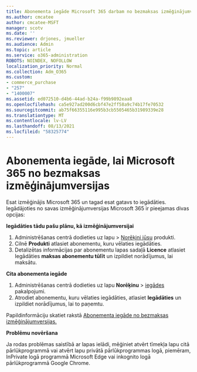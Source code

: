 ```yaml
---
title: Abonementa iegāde Microsoft 365 darbam no bezmaksas izmēģinājumversijas
ms.author: cmcatee
author: cmcatee-MSFT
manager: scotv
ms.date: ''
ms.reviewer: drjones, jmueller
ms.audience: Admin
ms.topic: article
ms.service: o365-administration
ROBOTS: NOINDEX, NOFOLLOW
localization_priority: Normal
ms.collection: Adm_O365
ms.custom:
- commerce_purchase
- "257"
- "1400007"
ms.assetid: ed072510-d4b6-44ad-b24a-f99b9892eaa8
ms.openlocfilehash: ca5e927ad200d6cbf47e2ff58a9c74b17fe70532
ms.sourcegitcommit: ab75f66355116e995b3cb5505465b31989339e28
ms.translationtype: MT
ms.contentlocale: lv-LV
ms.lasthandoff: 08/13/2021
ms.locfileid: "58325774"
---
```

# <a name="buy-a-subscription-to-microsoft-365-from-your-free-trial"></a>Abonementa iegāde, lai Microsoft 365 no bezmaksas izmēģinājumversijas

Esat izmēģinājis Microsoft 365 un tagad esat gatavs to iegādāties. Iegādājoties no savas izmēģinājumversijas Microsoft 365 ir pieejamas divas opcijas:
  
 **Iegādāties tādu pašu plānu, kā izmēģinājumversijai**
  
1. Administrēšanas centrā dodieties  uz lapu \> [Norēķini jūsu](https://go.microsoft.com/fwlink/p/?linkid=842054) produkti.
2. Cilnē **Produkti** atlasiet abonementu, kuru vēlaties iegādāties.
3. Detalizētas informācijas par abonementu lapas sadaļā **Licence** atlasiet Iegādāties **maksas abonementu tūlīt** un izpildiet norādījumus, lai maksātu.
 
**Cita abonementa iegāde**
  
1. Administrēšanas centrā dodieties uz lapu **Norēķinu** \> [iegādes](https://go.microsoft.com/fwlink/p/?linkid=868433) pakalpojumi.
2. Atrodiet abonementu, kuru vēlaties iegādāties, atlasiet **Iegādāties** un izpildiet norādījumus, lai to paņemtu.

Papildinformāciju skatiet rakstā [Abonementa iegāde no bezmaksas izmēģinājumversijas.](https://docs.microsoft.com/microsoft-365/commerce/try-or-buy-microsoft-365#buy-a-subscription-from-your-free-trial)

**Problēmu novēršana**

Ja rodas problēmas saistībā ar lapas ielādi, mēģiniet atvērt tīmekļa lapu citā pārlūkprogrammā vai atvērt lapu privātā pārlūkprogrammas logā, piemēram, InPrivate logā programmā Microsoft Edge vai inkognito logā pārlūkprogrammā Google Chrome.